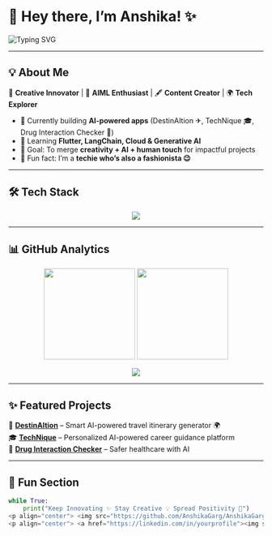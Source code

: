 # 🌸 Hey there, I’m Anshika! ✨  
<img src="https://readme-typing-svg.herokuapp.com?font=Fira+Code&pause=1000&color=FF69B4&width=435&lines=Creative+Innovator+%F0%9F%8C%9F;AI%2FML+Enthusiast+%F0%9F%A4%96;Content+Creator+%F0%9F%8E%93;Fashionista+%2B+Techie+%F0%9F%92%9C" alt="Typing SVG" />

---

## 💡 About Me  
🎀 **Creative Innovator** | 🤖 **AIML Enthusiast** | 🖋 **Content Creator** | 🌍 **Tech Explorer**  

- 🔭 Currently building **AI-powered apps** (DestinAItion ✈, TechNique 🎓, Drug Interaction Checker 💊)  
- 🌱 Learning **Flutter, LangChain, Cloud & Generative AI**  
- 🎯 Goal: To merge **creativity + AI + human touch** for impactful projects  
- 💜 Fun fact: I’m a **techie who’s also a fashionista 😉**  

---

## 🛠️ Tech Stack  
<p align="center">
  <img src="https://skillicons.dev/icons?i=python,java,kotlin,flutter,react,js,html,css,mongodb,firebase,git,github,aws,docker,tensorflow,pytorch&perline=7" />
</p>

---

## 📊 GitHub Analytics  
<p align="center">
  <img src="https://github-readme-stats.vercel.app/api?username=AnshikaGarg&show_icons=true&theme=radical" height="180em"/>
  <img src="https://github-readme-streak-stats.herokuapp.com/?user=AnshikaGarg&theme=radical" height="180em"/>
</p>

<p align="center">
  <img src="https://github-profile-summary-cards.vercel.app/api/cards/profile-details?username=AnshikaGarg&theme=radical" />
</p>

---

## ✨ Featured Projects  
🚀 [**DestinAItion**](#) – Smart AI-powered travel itinerary generator 🌍  
🎓 [**TechNique**](#) – Personalized AI-powered career guidance platform  
💊 [**Drug Interaction Checker**](#) – Safer healthcare with AI  

---

## 🎨 Fun Section  
```python
while True:
    print("Keep Innovating ✨ Stay Creative 💡 Spread Positivity 🌸")
<p align="center"> <img src="https://github.com/AnshikaGarg/AnshikaGarg/blob/output/github-contribution-grid-snake.svg" alt="snake animation"/> </p>
<p align="center"> <a href="https://linkedin.com/in/yourprofile"><img src="https://img.shields.io/badge/-LinkedIn-blue?style=flat&logo=Linkedin&logoColor=white"></a> <a href="https://portfolio-link.com"><img src="https://img.shields.io/badge/-Portfolio-ff69b4?style=flat&logo=appveyor&logoColor=white"></a> <a href="https://twitter.com/yourprofile"><img src="https://img.shields.io/badge/-Twitter-blue?style=flat&logo=Twitter&logoColor=white"></a> </p>
